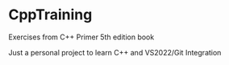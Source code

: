 # CppTraining
Exercises from C++ Primer 5th edition book

Just a personal project to learn C++ and VS2022/Git Integration